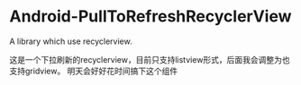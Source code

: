 # Android-PullToRefreshRecyclerView
A library which use recyclerview.

这是一个下拉刷新的recyclerview，目前只支持listview形式，后面我会调整为也支持gridview。
明天会好好花时间搞下这个组件
